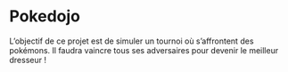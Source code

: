 # Pokedojo
L’objectif de ce projet est de simuler un tournoi où s’affrontent des pokémons. Il faudra vaincre tous ses adversaires pour devenir le meilleur dresseur !
